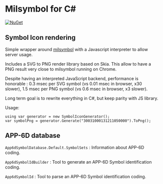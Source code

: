 # Milsymbol for C#

[![NuGet](https://img.shields.io/nuget/v/Pmad.Milsymbol?logo=nuget)](https://www.nuget.org/packages/Pmad.Milsymbol/) 

## Symbol Icon rendering

Simple wrapper around [milsymbol](https://github.com/spatialillusions/milsymbol) with a Javascript interpreter to allow server usage.

Includes a SVG to PNG render library based on Skia. This allow to have a PNG result very close to milsymbol running on Chrome. 

Despite having an interpreted JavaScript backend, performance is honorable : 0.3 msec per SVG symbol (vs 0.01 msec in browser, x30 slower), 1.5 msec per PNG symbol (vs 0.6 msec in browser, x3 slower).

Long term goal is to rewrite everything in C#, but keep parity with JS library.

Usage:
```
using var generator = new SymbolIconGenerator();
var symbolPng = generator.Generate("30031000131211050000").ToPng();
```

## APP-6D database

`App6dSymbolDatabase.Default.SymbolSets` : Information about APP-6D coding.

`App6dSymbolIdBuilder` : Tool to generate an APP-6D Symbol identification coding.

`App6dSymbolId` : Tool to parse an APP-6D Symbol identification coding.